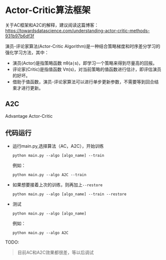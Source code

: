 # Actor-Critic算法框架
关于AC框架和A2C的解释，建议阅读这篇博客：https://towardsdatascience.com/understanding-actor-critic-methods-931b97b6df3f

演员-评论家算法(Actor-Critic Algorithm)是一种结合策略梯度和时序差分学习的强化学习方法，其中：

- 演员(Actor)是指策略函数  πθ(a∣s)，即学习一个策略来得到尽量高的回报。
- 评论家(Critic)是指值函数 Vπ(s)，对当前策略的值函数进行估计，即评估演员的好坏。
- 借助于值函数，演员-评论家算法可以进行单步更新参数，不需要等到回合结束才进行更新。


## A2C
Advantage Actor-Critic


## 代码运行
- 运行main.py,选择算法（AC，A2C），开始训练
    ```shell
    python main.py --algo [algo_name] --train 
    ```
    例如：
    ```shell
    python main.py --algo A2C --train 
    ```
- 如果想要接着上次的训练，则再加上`--restore`
    ```shell
    python main.py --algo [algo_name] --train --restore 
    ```
- 测试
    ```shell
    python main.py --algo [algo_name] 
    ```
    例如：
    ```shell
    python main.py --algo A2C 
    ```

TODO:
> 目前AC和A2C效果都很差，等以后调试